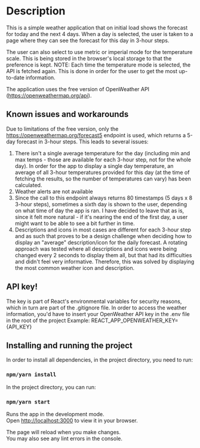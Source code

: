 # Description
This is a simple weather application that on initial load shows the forecast for today and the next 4 days.
When a day is selected, the user is taken to a page where they can see the forecast for this day in 3-hour steps.

The user can also select to use metric or imperial mode for the temperature scale. This is being stored in the browser's local storage to that the preference is kept.
NOTE: Each time the temperature mode is selected, the API is fetched again. This is done in order for the user to get the most up-to-date information.

The application uses the free version of OpenWeather API (https://openweathermap.org/api).

## Known issues and workarounds
Due to limitations of the free version, only the https://openweathermap.org/forecast5 endpoint is used, which returns a 5-day forecast in 3-hour steps.
This leads to several issues:
1. There isn't a single average temperature for the day (including min and max temps - those are available for each 3-hour step, not for the whole day). In order for the app to display a single day temperature, an average of all 3-hour temperatures provided for this day (at the time of fetching the results, so the number of temperatures can vary) has been calculated.
2. Weather alerts are not available
3. Since the call to this endpoint always returns 80 timestamps (5 days x 8 3-hour steps), sometimes a sixth day is shown to the user, depending on what time of day the app is ran. I have decided to leave that as is, since it felt more natural - if it's nearing the end of the first day, a user might want to be able to see a bit further in time.
4. Descriptions and icons in most cases are different for each 3-hour step and as such that proves to be a design challenge when deciding how to display an "average" description/icon for the daily forecast. A rotating approach was tested where all descriptions and icons were being changed every 2 seconds to display them all, but that had its difficulties and didn't feel very informative. Therefore, this was solved by displaying the most common weather icon and description.

## API key!
The key is part of React's environmental variables for security reasons, which in turn are part of the .gitignore file.
In order to access the weather information, you'd have to insert your OpenWeather API key in the .env file in the root of the project
Example: REACT_APP_OPENWEATHER_KEY={API_KEY}


## Installing and running the project

In order to install all dependencies, in the project directory, you need to run:

### `npm/yarn install`

In the project directory, you can run:

### `npm/yarn start`

Runs the app in the development mode.\
Open [http://localhost:3000](http://localhost:3000) to view it in your browser.

The page will reload when you make changes.\
You may also see any lint errors in the console.
